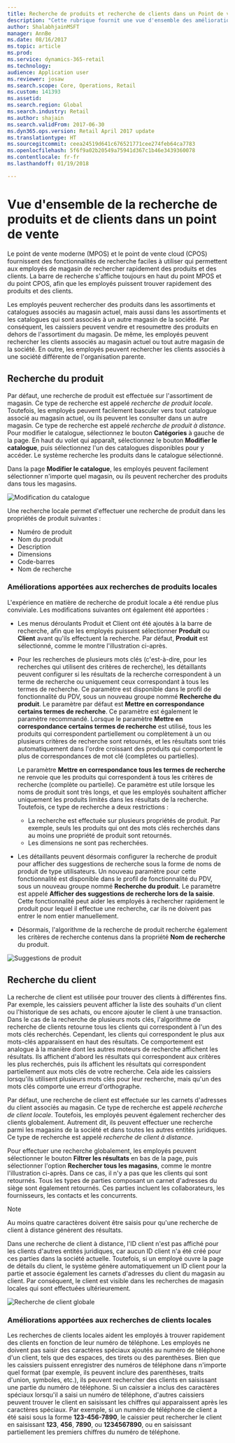 ```yaml
---
title: Recherche de produits et recherche de clients dans un Point de vente (PDV)
description: "Cette rubrique fournit une vue d'ensemble des améliorations apportées à la fonctionnalité de recherche de produits et de clients dans Dynamics 365 for Retail."
author: ShalabhjainMSFT
manager: AnnBe
ms.date: 08/16/2017
ms.topic: article
ms.prod: 
ms.service: dynamics-365-retail
ms.technology: 
audience: Application user
ms.reviewer: josaw
ms.search.scope: Core, Operations, Retail
ms.custom: 141393
ms.assetid: 
ms.search.region: Global
ms.search.industry: Retail
ms.author: shajain
ms.search.validFrom: 2017-06-30
ms.dyn365.ops.version: Retail April 2017 update
ms.translationtype: HT
ms.sourcegitcommit: ceea24519d641c676521771cee274feb64ca7783
ms.openlocfilehash: 5f6f9a02b20549a75941d367c1b46e3439360078
ms.contentlocale: fr-fr
ms.lasthandoff: 01/19/2018

---
```


# <a name="overview-of-product-and-customer-search-in-point-of-sale"></a>Vue d'ensemble de la recherche de produits et de clients dans un point de vente

Le point de vente moderne (MPOS) et le point de vente cloud (CPOS) fournissent des fonctionnalités de recherche faciles à utiliser qui permettent aux employés de magasin de rechercher rapidement des produits et des clients. La barre de recherche s'affiche toujours en haut du point MPOS et du point CPOS, afin que les employés puissent trouver rapidement des produits et des clients.

Les employés peuvent rechercher des produits dans les assortiments et catalogues associés au magasin actuel, mais aussi dans les assortiments et les catalogues qui sont associés à un autre magasin de la société. Par conséquent, les caissiers peuvent vendre et resoumettre des produits en dehors de l'assortiment du magasin. De même, les employés peuvent rechercher les clients associés au magasin actuel ou tout autre magasin de la société. En outre, les employés peuvent rechercher les clients associés à une société différente de l'organisation parente.

## <a name="product-search"></a>Recherche du produit 

Par défaut, une recherche de produit est effectuée sur l'assortiment de magasin. Ce type de recherche est appelé *recherche de produit locale*. Toutefois, les employés peuvent facilement basculer vers tout catalogue associé au magasin actuel, ou ils peuvent les consulter dans un autre magasin. Ce type de recherche est appelé *recherche de produit à distance*. Pour modifier le catalogue, sélectionnez le bouton **Catégories** à gauche de la page. En haut du volet qui apparaît, sélectionnez le bouton **Modifier le catalogue**, puis sélectionnez l'un des catalogues disponibles pour y accéder. Le système recherche les produits dans le catalogue sélectionné.

Dans la page **Modifier le catalogue**, les employés peuvent facilement sélectionner n'importe quel magasin, ou ils peuvent rechercher des produits dans tous les magasins.

![Modification du catalogue](./media/Changecatalog.png "Modification du catalogue")
 
Une recherche locale permet d'effectuer une recherche de produit dans les propriétés de produit suivantes :

- Numéro de produit
- Nom du produit
- Description 
- Dimensions
- Code-barres
- Nom de recherche

### <a name="enhancements-to-local-product-searches"></a>Améliorations apportées aux recherches de produits locales

L'expérience en matière de recherche de produit locale a été rendue plus conviviale. Les modifications suivantes ont également été apportées :

- Les menus déroulants Produit et Client ont été ajoutés à la barre de recherche, afin que les employés puissent sélectionner **Produit** ou **Client** avant qu'ils effectuent la recherche. Par défaut, **Produit** est sélectionné, comme le montre l'illustration ci-après.
- Pour les recherches de plusieurs mots clés (c'est-à-dire, pour les recherches qui utilisent des critères de recherche), les détaillants peuvent configurer si les résultats de la recherche correspondent à un terme de recherche ou uniquement ceux correspondant à tous les termes de recherche. Ce paramètre est disponible dans le profil de fonctionnalité du PDV, sous un nouveau groupe nommé **Recherche du produit**. Le paramètre par défaut est **Mettre en correspondance certains termes de recherche**. Ce paramètre est également le paramètre recommandé. Lorsque le paramètre **Mettre en correspondance certains termes de recherche** est utilisé, tous les produits qui correspondent partiellement ou complètement à un ou plusieurs critères de recherche sont retournés, et les résultats sont triés automatiquement dans l'ordre croissant des produits qui comportent le plus de correspondances de mot clé (complètes ou partielles).

    Le paramètre **Mettre en correspondance tous les termes de recherche** ne renvoie que les produits qui correspondent à tous les critères de recherche (complète ou partielle). Ce paramètre est utile lorsque les noms de produit sont très longs, et que les employés souhaitent afficher uniquement les produits limités dans les résultats de la recherche. Toutefois, ce type de recherche a deux restrictions :

    - La recherche est effectuée sur plusieurs propriétés de produit. Par exemple, seuls les produits qui ont des mots clés recherchés dans au moins une propriété de produit sont retournés.
    - Les dimensions ne sont pas recherchées.

- Les détaillants peuvent désormais configurer la recherche de produit pour afficher des suggestions de recherche sous la forme de noms de produit de type utilisateurs. Un nouveau paramètre pour cette fonctionnalité est disponible dans le profil de fonctionnalité du PDV, sous un nouveau groupe nommé **Recherche du produit**. Le paramètre est appelé **Afficher des suggestions de recherche lors de la saisie**. Cette fonctionnalité peut aider les employés à rechercher rapidement le produit pour lequel il effectue une recherche, car ils ne doivent pas entrer le nom entier manuellement.
- Désormais, l'algorithme de la recherche de produit recherche également les critères de recherche contenus dans la propriété **Nom de recherche** du produit.

![Suggestions de produit](./media/Productsuggestions.png "Suggestions de produit")

## <a name="customer-search"></a>Recherche du client

La recherche de client est utilisée pour trouver des clients à différentes fins. Par exemple, les caissiers peuvent afficher la liste des souhaits d'un client ou l'historique de ses achats, ou encore ajouter le client à une transaction. Dans le cas de la recherche de plusieurs mots clés, l'algorithme de recherche de clients retourne tous les clients qui correspondent à l'un des mots clés recherchés. Cependant, les clients qui correspondent le plus aux mots-clés apparaissent en haut des résultats. Ce comportement est analogue à la manière dont les autres moteurs de recherche affichent les résultats. Ils affichent d'abord les résultats qui correspondent aux critères les plus recherchés, puis ils affichent les résultats qui correspondent partiellement aux mots clés de votre recherche. Cela aide les caissiers lorsqu'ils utilisent plusieurs mots clés pour leur recherche, mais qu'un des mots clés comporte une erreur d'orthographe.

Par défaut, une recherche de client est effectuée sur les carnets d'adresses du client associés au magasin. Ce type de recherche est appelé *recherche de client locale*. Toutefois, les employés peuvent également rechercher des clients globalement. Autrement dit, ils peuvent effectuer une recherche parmi les magasins de la société et dans toutes les autres entités juridiques. Ce type de recherche est appelé *recherche de client à distance*.

Pour effectuer une recherche globalement, les employés peuvent sélectionner le bouton **Filtrer les résultats** en bas de la page, puis sélectionner l'option **Rechercher tous les magasins**, comme le montre l'illustration ci-après. Dans ce cas, il n'y a pas que les clients qui sont retournés. Tous les types de parties composant un carnet d'adresses du siège sont également retournés. Ces parties incluent les collaborateurs, les fournisseurs, les contacts et les concurrents.

> [!NOTE]
> Au moins quatre caractères doivent être saisis pour qu'une recherche de client à distance génèrent des résultats.

Dans une recherche de client à distance, l'ID client n'est pas affiché pour les clients d'autres entités juridiques, car aucun ID client n'a été créé pour ces parties dans la société actuelle. Toutefois, si un employé ouvre la page de détails du client, le système génère automatiquement un ID client pour la partie et associe également les carnets d'adresses du client du magasin au client. Par conséquent, le client est visible dans les recherches de magasin locales qui sont effectuées ultérieurement.

![Recherche de client globale](./media/Globalcustomersearch.png "Recherche de client globale")

### <a name="enhancements-to-local-customer-searches"></a>Améliorations apportées aux recherches de clients locales

Les recherches de clients locales aident les employés à trouver rapidement des clients en fonction de leur numéro de téléphone. Les employés ne doivent pas saisir des caractères spéciaux ajoutés au numéro de téléphone d'un client, tels que des espaces, des tirets ou des parenthèses. Bien que les caissiers puissent enregistrer des numéros de téléphone dans n'importe quel format (par exemple, ils peuvent inclure des parenthèses, traits d'union, symboles, etc.), ils peuvent rechercher des clients en saisissant une partie du numéro de téléphone. Si un caissier a inclus des caractères spéciaux lorsqu'il a saisi un numéro de téléphone, d'autres caissiers peuvent trouver le client en saisissant les chiffres qui apparaissent après les caractères spéciaux. Par exemple, si un numéro de téléphone de client a été saisi sous la forme **123-456-7890**, le caissier peut rechercher le client en saisissant **123**, **456**, **7890**, ou **1234567890**, ou en saisissant partiellement les premiers chiffres du numéro de téléphone.

